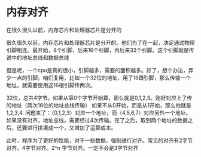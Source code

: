 # 内存对齐

在很久很久以前，内存芯片和处理器芯片是分开的

很久很久以前，内存芯片和处理器芯片是分开的。他们为了在一起，决定通过物理引脚相连。最开始，8个引脚，后来16个引脚，再后来32个引脚。这个引脚就是传说中的地址总线和数据总线

但是呢，一个cpu是真的很小，引脚越多，需要的面积越多。好了，想个办法，弄少一点的引脚。咱们复用，比如一个32位的地址，用了16跟引脚，那么传输一个地址，就需要使用这16根引脚传两次。

32位，总共4字节。如果从第0个字节开始算，那么就是0,1,2,3。刚好对应上了传的地址（两次16位的地址总线传输）
如果不从0开始，而是从1开始，那么他就是1,2,3,4.  问题来了：（0,1,2,3）对应一个地址，而（4,5,6,7）对应另外一个地址。如果没有对齐，地址总线，需要经过4次传输。完了之后，取到两个地址的数据之后，还要进行拼凑成一个，又增加了运算成本。

此时，程序为了更好的性能，对于一些数据，强制进行对齐。常见的对齐有2字节对齐，4字节对齐。2^n 字节对齐。一定不会是3字节对齐

